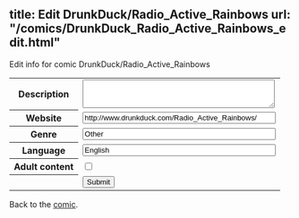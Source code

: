 title: Edit DrunkDuck/Radio_Active_Rainbows
url: "/comics/DrunkDuck_Radio_Active_Rainbows_edit.html"
---
Edit info for comic DrunkDuck/Radio_Active_Rainbows

<form name="comic" action="http://gaepostmail.appspot.com/comic/" method="post">
<table class="comicinfo">
<tr>
<th>Description</th><td><textarea name="description" cols="40" rows="3"></textarea></td>
</tr>
<tr>
<th>Website</th><td><input type="text" name="url" value="http://www.drunkduck.com/Radio_Active_Rainbows/" size="40"/></td>
</tr>
<tr>
<th>Genre</th><td><input type="text" name="genre" value="Other" size="40"/></td>
</tr>
<tr>
<th>Language</th><td><input type="text" name="language" value="English" size="40"/></td>
</tr>
<tr>
<th>Adult content</th><td><input type="checkbox" name="adult" value="adult" /></td>
</tr>
<tr>
<th></th><td>
<input type="hidden" name="comic" value="DrunkDuck_Radio_Active_Rainbows" />
<input type="submit" name="submit" value="Submit" />
</td>
</tr>
</table>
</form>

Back to the [comic](DrunkDuck_Radio_Active_Rainbows.html).
